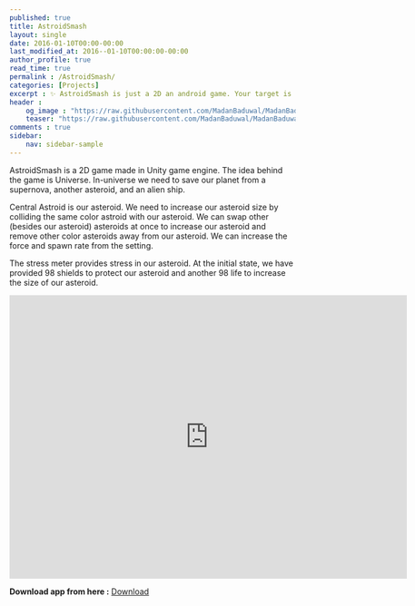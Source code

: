 ```yaml
---
published: true
title: AstroidSmash
layout: single
date: 2016-01-10T00:00-00:00
last_modified_at: 2016--01-10T00:00:00-00:00
author_profile: true
read_time: true
permalink : /AstroidSmash/
categories: [Projects]
excerpt : ✨ AstroidSmash is just a 2D an android game. Your target is to try to increase the size of central astroid(main astroid) to get more scores.
header :
    og_image : "https://raw.githubusercontent.com/MadanBaduwal/MadanBaduwal.github.io/main/images/AstroidSmash.jpg"
    teaser: "https://raw.githubusercontent.com/MadanBaduwal/MadanBaduwal.github.io/main/images/AstroidSmash.jpg"
comments : true
sidebar:
    nav: sidebar-sample
---
```


AstroidSmash is a 2D game made in Unity game engine. The idea behind the game is Universe. In-universe we need to save our planet from a supernova, another asteroid, and an alien ship.
 
Central Astroid is our asteroid. We need to increase our asteroid size by colliding the same color astroid with our asteroid. We can swap other (besides our asteroid) asteroids at once to increase our asteroid and remove other color asteroids away from our asteroid. We can increase the force and spawn rate from the setting.

The stress meter provides stress in our asteroid. At the initial state, we have provided 98 shields to protect our asteroid and another 98 life to increase the size of our asteroid.

<iframe width="700" height="500" src="https://www.youtube.com/embed/4NxQOkgr2Zw" frameborder="0" allow="accelerometer; autoplay; encrypted-media; gyroscope; picture-in-picture" allowfullscreen></iframe>

<br>

**Download app from here :** <a href="https://apkpure.com/antigravity-ball/com.madan.madan" class="btn btn--success">Download</a>


